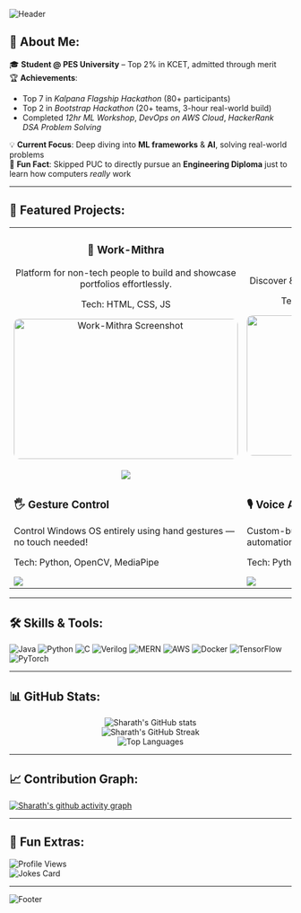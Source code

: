 <!-- Banner -->
![Header](https://capsule-render.vercel.app/api?type=waving&color=0:3a0ca3,100:ff006e&height=250&section=header&text=Sharath%20Gowda%20GR&fontSize=50&fontColor=ffffff&animation=fadeIn&fontAlignY=38&desc=AI%20Enthusiast%20%7C%20DevOps%20Specialist%20%7C%20Full%20Stack%20Developer&descAlignY=55&descAlign=50)

## 💫 About Me:
🎓 **Student @ PES University** – Top 2% in KCET, admitted through merit  
🏆 **Achievements**:
- Top 7 in *Kalpana Flagship Hackathon* (80+ participants)  
- Top 2 in *Bootstrap Hackathon* (20+ teams, 3-hour real-world build)  
- Completed *12hr ML Workshop*, *DevOps on AWS Cloud*, *HackerRank DSA Problem Solving*  

💡 **Current Focus**: Deep diving into **ML frameworks** & **AI**, solving real-world problems  
🎯 **Fun Fact**: Skipped PUC to directly pursue an **Engineering Diploma** just to learn how computers *really* work  

---

## 🚀 Featured Projects:
<table>
<tr>
<td width="50%" align="center">
  <h3>💼 Work-Mithra</h3>
  <p>Platform for non-tech people to build and showcase portfolios effortlessly.</p>
  <p>Tech: HTML, CSS, JS</p>
  <img src="https://drive.google.com/uc?export=view&id=1pOY23BVtjwm2e4anggL14U8vX3TxBRQz" 
       alt="Work-Mithra Screenshot" width="400" height="250" style="object-fit: cover; border-radius: 10px;"/>
  <br><br>
  <a href="#">
    <img src="https://img.shields.io/badge/Code-000?style=for-the-badge&logo=github&logoColor=white">
  </a>
</td>

<td width="50%" align="center">
  <h3>🌍 ExploreWorld</h3>
  <p>Discover & travel to tourist places all over the world.</p>
  <p>Tech: MERN Stack, Google Maps API</p>
  <img src="https://drive.google.com/uc?export=view&id=1Xv4yRA6IpP1ehI4s8Mx5YoV1yWrheWbg" 
       alt="ExploreWorld Screenshot" width="400" height="250" style="object-fit: cover; border-radius: 10px;"/>
  <br><br>
  <a href="https://github.com/DiganthGowdaGR/Tourist-Project.git">
    <img src="https://img.shields.io/badge/Code-000?style=for-the-badge&logo=github&logoColor=white">
  </a>
</td>




<tr>
<td width="50%">
<h3>🖐 Gesture Control</h3>
<p>Control Windows OS entirely using hand gestures — no touch needed!</p>
<p>Tech: Python, OpenCV, MediaPipe</p>
<a href="#"><img src="https://img.shields.io/badge/Code-000?style=for-the-badge&logo=github&logoColor=white"></a>
</td>
<td width="50%">
<h3>🎙 Voice Assistant</h3>
<p>Custom-built AI voice assistant for smart controls & automation.</p>
<p>Tech: Python, SpeechRecognition, Pyttsx3</p>
<a href="#"><img src="https://img.shields.io/badge/Code-000?style=for-the-badge&logo=github&logoColor=white"></a>
</td>
</tr>
</table>

---

## 🛠 Skills & Tools:
![Java](https://img.shields.io/badge/Java-ED8B00?style=for-the-badge&logo=java&logoColor=white)
![Python](https://img.shields.io/badge/Python-3776AB?style=for-the-badge&logo=python&logoColor=white)
![C](https://img.shields.io/badge/C-00599C?style=for-the-badge&logo=c&logoColor=white)
![Verilog](https://img.shields.io/badge/Verilog-FF6F00?style=for-the-badge&logoColor=white)
![MERN](https://img.shields.io/badge/MERN-3C873A?style=for-the-badge&logo=mongodb&logoColor=white)
![AWS](https://img.shields.io/badge/AWS-FF9900?style=for-the-badge&logo=amazon-aws&logoColor=white)
![Docker](https://img.shields.io/badge/Docker-2496ED?style=for-the-badge&logo=docker&logoColor=white)
![TensorFlow](https://img.shields.io/badge/TensorFlow-FF6F00?style=for-the-badge&logo=tensorflow&logoColor=white)
![PyTorch](https://img.shields.io/badge/PyTorch-EE4C2C?style=for-the-badge&logo=pytorch&logoColor=white)

---

## 📊 GitHub Stats:
<p align="center">
  <img src="https://github-readme-stats.vercel.app/api?username=DiganthGowdaGR&show_icons=true&theme=gruvbox&count_private=true" alt="Sharath's GitHub stats"/>
  <br>
  <img src="https://streak-stats.demolab.com/?user=DiganthGowdaGR&theme=gruvbox&hide_border=false" alt="Sharath's GitHub Streak"/>
  <br>
  <img src="https://github-readme-stats.vercel.app/api/top-langs/?username=DiganthGowdaGR&layout=compact&theme=gruvbox" alt="Top Languages"/>
</p>

---


## 📈 Contribution Graph:
[![Sharath's github activity graph](https://github-readme-activity-graph.vercel.app/graph?username=DiganthGowdaGR&theme=react-dark)](https://github.com/ashutosh00710/github-readme-activity-graph)

---

## 🖤 Fun Extras:
![Profile Views](https://komarev.com/ghpvc/?username=DiganthGowdaGR&label=Profile%20Views&color=ff69b4&style=flat)  
![Jokes Card](https://readme-jokes.vercel.app/api?theme=radical)

---

<!-- Footer -->
![Footer](https://capsule-render.vercel.app/api?type=waving&color=0:ff006e,100:3a0ca3&height=120&section=footer)
